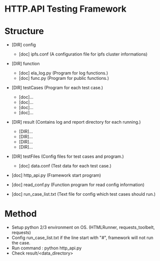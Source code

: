 HTTP.API Testing Framework 
======================================

# Structure

* [DIR] config
    * [doc] ipfs.conf (A configuration file for ipfs cluster informations)

* [DIR] function
    * [doc] ela_log.py (Program for log functions.)
    * [doc] func.py (Program for public functions.)
    
* [DIR] testCases (Program for each test case.)
    * [doc]...
    * [doc]...
    * [doc]...
    * [doc]...
 
* [DIR] result (Contains log and report directory for each running.)
    * [DIR]...
    * [DIR]...
    * [DIR]...
    * [DIR]...
 
* [DIR] testFiles (Config files for test cases and program.)
    * [doc] data.conf (Test data for each test case.)
    
* [doc] http_api.py (Framework start program)
* [doc] read_conf.py (Function program for read config information)
* [doc] run_case_list.txt (Text file for config which test cases should run.)

# Method

* Setup python 2/3 environment on OS. (HTMLRunner, requests_toolbelt, requests)
* Config run_case_list.txt if the line start with "#", framework will not run the case.
* Run command : python http_api.py
* Check result/<data_directory>